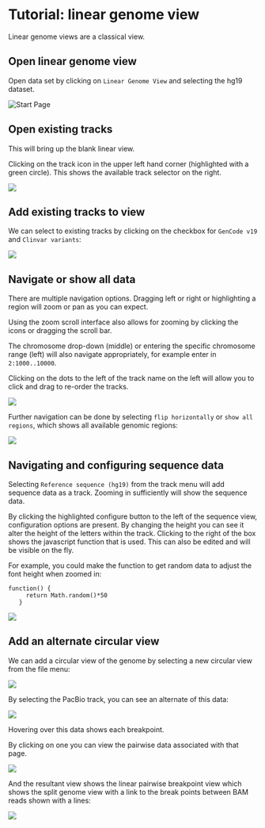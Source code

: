 # Tutorial: linear genome view

Linear genome views are a classical view.

## Open linear genome view

Open data set by clicking on `Linear Genome View` and selecting the hg19 dataset.

![Start Page](images/OpenExistingLinearData.png)

## Open existing tracks

This will bring up the blank linear view.

Clicking on the track icon in the upper left hand corner (highlighted with a green circle). This shows the available track selector on the right.

![](images/FirstLinearView.png)

## Add existing tracks to view

We can select to existing tracks by clicking on the checkbox for `GenCode v19` and `Clinvar variants`:

![](images/AddExistingTracks.png)

## Navigate or show all data

There are multiple navigation options. Dragging left or right or highlighting a region will zoom or pan as you can expect.

Using the zoom scroll interface also allows for zooming by clicking the icons or dragging the scroll bar.

The chromosome drop-down (middle) or entering the specific chromosome range (left) will also navigate appropriately, for example enter in `2:1000..10000`.

Clicking on the dots to the left of the track name on the left will allow you to click and drag to re-order the tracks.

![](images/Navigate1.png)

Further navigation can be done by selecting `flip horizontally` or `show all regions`, which shows all available genomic regions:

![](images/FlipOrShowAllRegions.png)

## Navigating and configuring sequence data

Selecting `Reference sequence (hg19)` from the track menu will add sequence data as a track. Zooming in sufficiently will show the sequence data.

By clicking the highlighted configure button to the left of the sequence view, configuration options are present.
By changing the height you can see it alter the height of the letters within the track.
Clicking to the right of the box shows the javascript function that is used. This can also be edited and will be visible on the fly.

For example, you could make the function to get random data to adjust the font height when zoomed in:

```
function() {
     return Math.random()*50
   }
```

![](images/AddRefSequenceConfigureZoom.png)

## Add an alternate circular view

We can add a circular view of the genome by selecting a new circular view from the file menu:

![](images/NewCircularView.png)

By selecting the PacBio track, you can see an alternate of this data:

![](images/CircularViewRealized.png)

Hovering over this data shows each breakpoint.

By clicking on one you can view the pairwise data associated with that page.

![](images/SelectPairWise.png)

And the resultant view shows the linear pairwise breakpoint view which shows the split genome view with a link to the break points between BAM reads shown with a lines:

![](images/ViewSelectedPairWiseInLinear.png)

